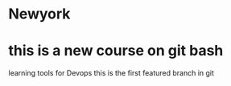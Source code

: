 # Newyork
# this is a new course on git bash
learning tools for Devops
this is the first featured branch in git
